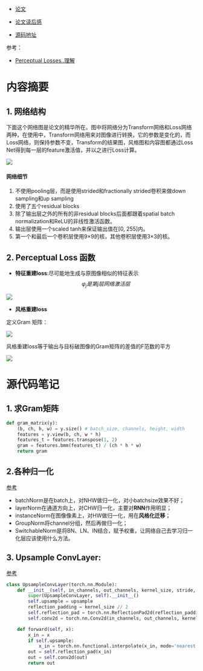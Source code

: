 - [论文](https://arxiv.org/pdf/1603.08155.pdf)

- [论文读后感](https://blog.csdn.net/kid_14_12/article/details/85871965)
- [源码地址](https://github.com/abhiskk/fast-neural-style)

参考：

- [Perceptual Losses..理解](https://blog.csdn.net/qq_33590958/article/details/96122789)

# 内容摘要

## 1. 网络结构

下面这个网络图是论文的精华所在。图中将网络分为Transform网络和Loss网络两种，在使用中，Transform网络用来对图像进行转换，它的参数是变化的，而Loss网络，则保持参数不变，Transform的结果图，风格图和内容图都通过Loss Net得到每一层的feature激活值，并以之进行Loss计算。

![](https://img-blog.csdnimg.cn/20190106195709967.png?x-oss-process=image/watermark,type_ZmFuZ3poZW5naGVpdGk,shadow_10,text_aHR0cHM6Ly9ibG9nLmNzZG4ubmV0L2tpZF8xNF8xMg==,size_16,color_FFFFFF,t_70)

#### **网络细节**

1. 不使用pooling层，而是使用strided和fractionally strided卷积来做down sampling和up sampling
2. 使用了五个residual blocks
3.  除了输出层之外的所有的非residual blocks后面都跟着spatial batch normalization和ReLU的非线性激活函数。
4. 输出层使用一个scaled tanh来保证输出值在[0, 255]内。
5. 第一个和最后一个卷积层使用9×9的核，其他卷积层使用3×3的核。



## 2. Perceptual Loss 函数

- **特征重建loss**:尽可能地生成与原图像相似的特征表示
$$
  \varphi_j 是第j层网络激活层
$$


![](https://img-blog.csdnimg.cn/20190114155713692.png)

- **风格重建loss**

定义Gram 矩阵：

![](https://img-blog.csdnimg.cn/2019011416444720.png)

风格重建loss等于输出与目标破图像的Gram矩阵的差值的F范数的平方

![](https://img-blog.csdnimg.cn/2019011416564820.png)

# 源代码笔记

## 1. 求Gram矩阵

```python 
def gram_matrix(y):
    (b, ch, h, w) = y.size() # batch_size, channels, height, width
    features = y.view(b, ch, w * h)
    features_t = features.transpose(1, 2)
    gram = features.bmm(features_t) / (ch * h * w)
    return gram
```

## 2.各种归一化

[参考](https://blog.csdn.net/liuxiao214/article/details/81037416)

- batchNorm是在batch上，对NHW做归一化，对小batchsize效果不好；
- layerNorm在通道方向上，对CHW归一化，主要对**RNN**作用明显；
- instanceNorm在图像像素上，对HW做归一化，用在**风格化迁移**；
- GroupNorm将channel分组，然后再做归一化；
- SwitchableNorm是将BN、LN、IN结合，赋予权重，让网络自己去学习归一化层应该使用什么方法。

## 3. Upsample ConvLayer:

[参考](https://distill.pub/2016/deconv-checkerboard/)

```python
class UpsampleConvLayer(torch.nn.Module):
    def __init__(self, in_channels, out_channels, kernel_size, stride, upsample=None):
        super(UpsampleConvLayer, self).__init__()
        self.upsample = upsample
        reflection_padding = kernel_size // 2
        self.reflection_pad = torch.nn.ReflectionPad2d(reflection_padding)
        self.conv2d = torch.nn.Conv2d(in_channels, out_channels, kernel_size, stride)

    def forward(self, x):
        x_in = x
        if self.upsample:
            x_in = torch.nn.functional.interpolate(x_in, mode='nearest', scale_factor=self.upsample)
        out = self.reflection_pad(x_in)
        out = self.conv2d(out)
        return out
```

